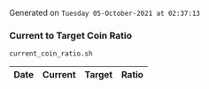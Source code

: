 Generated on `Tuesday 05-October-2021 at 02:37:13`

### Current to Target Coin Ratio
`current_coin_ratio.sh`

Date|Current|Target|Ratio
---|---|---|---
